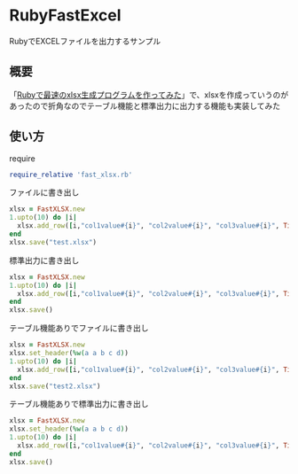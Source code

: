 # RubyFastExcel
RubyでEXCELファイルを出力するサンプル

## 概要

「[Rubyで最速のxlsx生成プログラムを作ってみた](https://rooter.jp/data-format/fastest-xlsx-generatior-ruby/)」で、xlsxを作成っていうのがあったので折角なのでテーブル機能と標準出力に出力する機能も実装してみた

## 使い方

require
``` ruby
require_relative 'fast_xlsx.rb'
```

ファイルに書き出し
``` ruby
xlsx = FastXLSX.new
1.upto(10) do |i|
  xlsx.add_row([i,"col1value#{i}", "col2value#{i}", "col3value#{i}", Time.now])
end
xlsx.save("test.xlsx")
```

標準出力に書き出し
``` ruby
xlsx = FastXLSX.new
1.upto(10) do |i|
  xlsx.add_row([i,"col1value#{i}", "col2value#{i}", "col3value#{i}", Time.now])
end
xlsx.save()
```

テーブル機能ありでファイルに書き出し
``` ruby
xlsx = FastXLSX.new
xlsx.set_header(%w(a a b c d))
1.upto(10) do |i|
  xlsx.add_row([i,"col1value#{i}", "col2value#{i}", "col3value#{i}", Time.now])
end
xlsx.save("test2.xlsx")
```

テーブル機能ありで標準出力に書き出し
``` ruby
xlsx = FastXLSX.new
xlsx.set_header(%w(a a b c d))
1.upto(10) do |i|
  xlsx.add_row([i,"col1value#{i}", "col2value#{i}", "col3value#{i}", Time.now])
end
xlsx.save()
```

